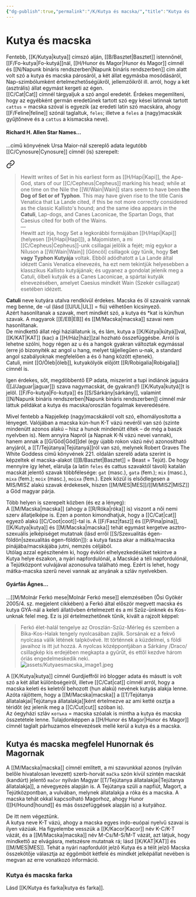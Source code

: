 ```yaml
---
{"dg-publish":true,"permalink":"/K/Kutya és macska/","title":"Kutya és macska","tags":["dg_uploaded"],"created":"2023-11-17T09:39","updated":"2023-11-17T09:39"}
---
```



# Kutya és macska

Fentebb, [[K/Kutya\|kutya]] címszó alján, [[B/Basztet\|Basztet]] istennőnél, [[F/Fo-kutya\|Fo-kutyá]]nál, [[H/Hunor és Magor\|Hunor és Magor]] címnél és [[N/Napunk bináris rendszerben\|Napunk bináris rendszerben]] cím alatt volt szó a kutya és macska párosáról, a két állat egymásba mosódásáról, Nap-szimbólumként értelmezhetőségükről, jellemzőikről ill. arról, hogy a két (asztrális) állat egymást kergeti az égen.  
[[C/Cat\|Cat]] címnél tárgyaljuk a szó angol eredetét. Érdekes megemlíteni, hogy az egyébként germán eredetűnek tartott szó egy kései latinnak tartott `cattus` = macska szóval is egyezik (az eredeti latin szó macskára, ahogy [[F/Feline\|feline]] szónál taglaltuk, `feles`; illetve a `feles` a (nagy)macskák gyűjtőneve és a `cattus` a kismacska neve).  

#### Richard H. Allen Star Names...  

...című könyvének Ursa Maior-nál szereplő adata legutóbb [[C/Cynosure\|Cynosure]] címnél (is) szerepelt:  

<div class="transclusion internal-embed is-loaded"><a class="markdown-embed-link" href="/s/szeth/#qz3nuv" aria-label="Open link"><svg xmlns="http://www.w3.org/2000/svg" width="24" height="24" viewBox="0 0 24 24" fill="none" stroke="currentColor" stroke-width="2" stroke-linecap="round" stroke-linejoin="round" class="svg-icon lucide-link"><path d="M10 13a5 5 0 0 0 7.54.54l3-3a5 5 0 0 0-7.07-7.07l-1.72 1.71"></path><path d="M14 11a5 5 0 0 0-7.54-.54l-3 3a5 5 0 0 0 7.07 7.07l1.71-1.71"></path></svg></a><div class="markdown-embed">



> Hewitt writes of Set in his earliest form as [[H/Hapi\|Kapi]], the Ape-God, stars of our [[C/Cepheus\|Cepheus]] marking his head; while at one time on the Nile the [[W/Wain\|Wain]] stars seem to have been **the Dog of Set or of Typhon**. This may have given rise to the title Canis Venatica that La Lande cited, if this be not more correctly considered as the classic Kallisto's hound; and the same idea appears in the **Catuli**, Lap-dogs, and Canes Laconicae, the Spartan Dogs, that Caesius cited for both of the Wains.  
> —  
> Hewitt azt írja, hogy Set a legkorábbi formájában [[H/Hapi\|Kapi]] (helyesen [[H/Hapi\|Hapi]]), a Majomisten, a mi [[C/Cepheus\|Cepheus]]-unk csillagai jelölik a fejét; míg egykor a Níluson a [[W/Wain\|Wain]] \[Göncöl\] csillagok úgy tűnik, hogy **Set vagy Typhon Kutyája** voltak. Ebből adódhatott a La Lande által idézett Canis Venatica elnevezés, ha ezt nem tekintjük helyesebben a klasszikus Kallisto kutyájának; és ugyanez a gondolat jelenik meg a Catuli, ölbeli kutyák és a Canes Laconicae, a spártai kutyák elnevezésében, amelyet Caesius mindkét Wain (Szekér csillagzat) esetében idézett.  


</div></div>


**Catuli** neve kutyára utalva rendkívül érdekes. Macska és öl szavaink vannak meg benne, de -ul (lásd [[U/UL\|UL]] = fiú) vélhetően kicsinyező.  
Azért hasonlítanak a szavak, mert mindkét szó, a kutya és \*kat is kún/hun szavak. A magyarok [[E/EB\|EB]] és [[M/Macska\|macska]] szavai nem hasonlítanak.  
De mindkettő állat régi háziállatunk is, és lám, kutya a [[K/Kútya\|kútyá]]val, [[K/KAT\|KAT]] (kac) a [[H/Ház\|ház]]zal hozható összefüggésbe. Arról is lehetne szólni, hogy régen az u és a hangok gyakran változtak egymással (erre jó bizonyíték az angol u hang, melyet tájjellegűen u-nak, a standard angol szabályoknak megfelelően a és ö hang között ejtenek).  
Catuli, mint [[O/Öleb\|öleb]], kutyakölyök előjött [[R/Robigalia\|Robigalia]] címnél is.  

Igen érdekes, sőt, megdöbbentő EP adata, miszerint a tupi indiánok jaguára ([[J/Jaguar\|jaguar]]) szava nagymacskát, de gyakran(!) [[K/Kutya\|kutyá]]t is jelöl. [[F/Fo-kutya\|Fo-kutya]] és [[S/Sárkány\|sárkány]], valamint [[N/Napunk bináris rendszerben\|Napunk bináris rendszerben]] címnél már láttuk példákat a kutya és macska/oroszlán fogalmak keveredésére.  

Mivel fentebb a Napjelkép (nagy)macskákról volt szó, elhomályosította a lényeget. Valójában a macska kún-hun K-T vázú nevéről van szó (szinte mindenütt azonos alakú – hisz a hunok mindenütt éltek – de még a baszk nyelvben is). Nem annyira Napról (a Napnak K-N vázú nevei vannak), hanem annak a [[G/Göd\|Göd]]del (egy újabb rokon vázú név) azonosítható anyjáról, a [[T/Tejútanya\|Tejútanyá]]ról van szó, melynek Robert Graves The White Goddess című könyvének 221. oldalán szerelő adata szerint is képzeltek el macska-alakot ([[B/Basztet\|Basztet]] = Beast = Tejút). De hogy mennyire így lehet, elárulja (a latin `feles` és cattus szavaktól távoli) katalán macskát jelentő szavak többfélesége: `gat` (masc.), `gata` (fem.); `mix` (masc.), `mixa` (fem.); `moix` (masc.), `moixa` (fem.). Ezek közül is elsődlegesen a MIS/MISZ alakú szavak érdekesek, hiszen [[M/MES\|MES]]/[[M/MISZ\|MISZ]] a Göd magyar párja.  

Több helyen is szerepelt közben (és ez a lényeg):  
A [[M/Macska\|macska]] (ahogy a [[R/Róka\|róka]] is) viszont a női nemi szerv állatjelképe is. Ezen a ponton kimondhatjuk, hogy a [[C/Cat\|cat]] egyező alakú [[C/Coot\|coot]]-tal is. A [[F/Fasz\|fasz]] és [[P/Pina\|pina]], [[K/Kutya\|kutya]] és [[M/Macska\|macska]] tehát egymást kergetve asztro-szexuális jelképiséget mutatnak (lásd erről [[S/Szexualitás égen-földön\|szexualitás égen-földön]]): a kutya fasza akar a mátka/macska pinájába/macskájába jutni, nemzés céljából.  
Utólag azzal egészíteném ki, hogy évköri elhelyezkedésüket tekintve a Kutya helye északon, a nyári napfordulónál, a Macskáé a téli napfordulónál, a Tejútközpont vulvájával azonosulva található meg. Ezért is lehet, hogy mátka-macska szerű nevei vannak az anyának a szláv nyelvekben.  

#### Gyárfás Ágnes...

...[[M/Molnár Ferkó mese\|Molnár Ferkó mese]] elemzésében (Ősi Gyökér 2005/4. sz. megjelent cikkében) a Ferkó által először megvett macska és kutya GYÁ-nál a keleti állatövben értelmezett és a mi Szűz-ünknek és Kos-unknak felel meg. Ez is jól értelmezhetőnek tűnik, kivált a rajzolt képpel:  
> Ferkó élet-halál tengelye az Oroszlán-Szűz-Mérleg és szemben a Bika-Kos-Halak tengely nyolcasában zajlik. Sorsának ez a fekvő nyolcasa válik létének talpkövévé. Itt történnek a küzdelmei, s földi javaihoz is itt jut hozzá. A nyolcas középpontjában a Sárkány /Draco/ csillagkép kis erdejében megkapta a gyűrűt, és ettől kezdve három óriás engedelmeskedik neki.  
> ![assets/Kutyaesmacska_image1.jpeg](/img/user/K/assets/Kutyaesmacska_image1.jpeg)  

A [[K/Kutya\|kutya]] címnél Gurdjieffről író blogger adata és másutt is volt szó a két állat különbségeiről, illetve [[C/Cat\|cat]] címnél arról, hogy a macska keleti és keletről behozott (hun alakú) nevének kutyás alakja lenne. Azóta rájöttem, hogy a [[M/Macska\|macska]] a [[T/Tejútanya állatalakjai\|Tejútanya állatalakja]]ként értelmezve az ami ketté osztja a téridőt (ez jelenik meg a [[C/Cut\|cut]] szóban is).  
Az óegyházi szláv `котъка` = macska szóalak is mintha a kutya és macska összetétele lenne. Tulajdonképpen a [[H/Hunor és Magor\|Hunor és Magor]] címnél taglalt párhuzamos elnevezések mellé kerül a kutya és a macska.  

## Kutya és macska megfelel Hunornak és Magornak

A [[M/Macska\|macska]] címnél említett, a mi szavunkkal azonos (nyilván belőle hivatalosan levezett) szerb-horvát `mačka` szón kívül szintén macskát (kandúrt) jelentő `mačor` nyilván Magyar [[T/Tejútanya állatalakjai\|Tejútanya állatalakja]], a névegyezés alapján is. A Tejútanya szüli a napfiút, Magort, a Tejútközpontban, a vulvában, melynek állatalakja a róka és a macska. A macska tehát okkal kapcsolható Magorhoz, ahogy Hunor ([[H/Hound\|hound]] és más összefüggések alapján is) a kutyához.  

De itt nem végeztünk.  
A kutya neve K-T vázú, ahogy a macska egyes indo-euópai nyelvű szavai is ilyen vázúak. Ha figyelembe vesszük a [[K/Kacor\|Kacor]] név K-C/K-T vázát, és a [[M/Macska\|macska]] név M-Cs/M-S/M-T vázát, azt látjuk, hogy mindkettő az elvágásra, metszésre mutatnak rá; lásd [[K/KAT\|KAT]] és [[M/MES\|MES]]. Tehát a nyári napfordulót jelző Kutya és a télit jelző Macska összekötője választja az éggömböt kétfelé és mindkét jelképállat nevében is megvan az erre vonatkozó információ.  

### Kutya és macska farka

Lásd [[K/Kutya és farka\|kutya és farka]].  